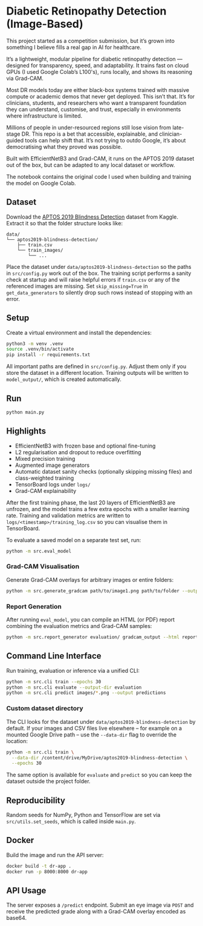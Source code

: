 
# Diabetic Retinopathy Detection (Image-Based)

This project started as a competition submission, but it’s grown into something I believe fills a real gap in AI for healthcare.

It’s a lightweight, modular pipeline for diabetic retinopathy detection — designed for transparency, speed, and adaptability. It trains fast on cloud GPUs (I used Google Colab’s L100's), runs locally, and shows its reasoning via Grad-CAM.

Most DR models today are either black-box systems trained with massive compute or academic demos that never get deployed. This isn’t that. It’s for clinicians, students, and researchers who want a transparent foundation they can understand, customise, and trust, especially in environments where infrastructure is limited.

Millions of people in under-resourced regions still lose vision from late-stage DR. This repo is a bet that accessible, explainable, and clinician-guided tools can help shift that. It’s not trying to outdo Google, it’s about democratising what they proved was possible.

Built with EfficientNetB3 and Grad-CAM, it runs on the APTOS 2019 dataset out of the box, but can be adapted to any local dataset or workflow.

The notebook contains the original code I used when building and training the model on Google Colab.



## Dataset
Download the [APTOS 2019 Blindness Detection](https://www.kaggle.com/c/aptos2019-blindness-detection/data) dataset from Kaggle.
Extract it so that the folder structure looks like:

```
data/
└── aptos2019-blindness-detection/
    ├── train.csv
    └── train_images/
        └── ...
```

Place the dataset under `data/aptos2019-blindness-detection` so the paths in `src/config.py` work out of the box.
The training script performs a sanity check at startup and will raise helpful
errors if `train.csv` or any of the referenced images are missing. Set
`skip_missing=True` in `get_data_generators` to silently drop such rows instead
of stopping with an error.

## Setup
Create a virtual environment and install the dependencies:

```bash
python3 -m venv .venv
source .venv/bin/activate
pip install -r requirements.txt
```

All important paths are defined in `src/config.py`. Adjust them only if you store the dataset in a different location.
Training outputs will be written to `model_output/`, which is created automatically.

## Run

```bash
python main.py
```

## Highlights
- EfficientNetB3 with frozen base and optional fine-tuning
- L2 regularisation and dropout to reduce overfitting
- Mixed precision training
- Augmented image generators
- Automatic dataset sanity checks (optionally skipping missing files) and class-weighted training
- TensorBoard logs under `logs/`
- Grad-CAM explainability

After the first training phase, the last 20 layers of EfficientNetB3 are unfrozen, and
the model trains a few extra epochs with a smaller learning rate. Training and
validation metrics are written to `logs/<timestamp>/training_log.csv` so you can
visualise them in TensorBoard.

To evaluate a saved model on a separate test set, run:

```bash
python -m src.eval_model
```

### Grad-CAM Visualisation

Generate Grad-CAM overlays for arbitrary images or entire folders:

```bash
python -m src.generate_gradcam path/to/image1.png path/to/folder --output gradcam_output
```

### Report Generation

After running `eval_model`, you can compile an HTML (or PDF) report combining the evaluation metrics and Grad-CAM samples:

```bash
python -m src.report_generator evaluation/ gradcam_output --html report.html --pdf report.pdf
```

## Command Line Interface
Run training, evaluation or inference via a unified CLI:

```bash
python -m src.cli train --epochs 30
python -m src.cli evaluate --output-dir evaluation
python -m src.cli predict images/*.png --output predictions
```

### Custom dataset directory
The CLI looks for the dataset under `data/aptos2019-blindness-detection` by default. If your images and CSV files live elsewhere – for example on a mounted Google Drive path – use the `--data-dir` flag to override the location:

```bash
python -m src.cli train \
  --data-dir /content/drive/MyDrive/aptos2019-blindness-detection \
  --epochs 30
```

The same option is available for `evaluate` and `predict` so you can keep the dataset outside the project folder.


## Reproducibility
Random seeds for NumPy, Python and TensorFlow are set via `src/utils.set_seeds`, which is called inside `main.py`.

## Docker
Build the image and run the API server:

```bash
docker build -t dr-app .
docker run -p 8000:8000 dr-app
```

## API Usage
The server exposes a `/predict` endpoint. Submit an eye image via `POST` and
receive the predicted grade along with a Grad-CAM overlay encoded as base64.
